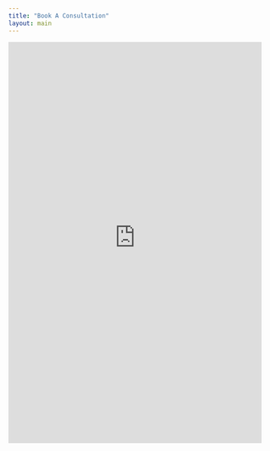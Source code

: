 ```yaml
---
title: "Book A Consultation"
layout: main
---
```


<iframe src="https://app.squarespacescheduling.com/schedule.php?owner=24216371" title="Schedule Appointment" width="100%" height="800" frameBorder="0"></iframe><script src="https://embed.acuityscheduling.com/js/embed.js" type="text/javascript"></script>